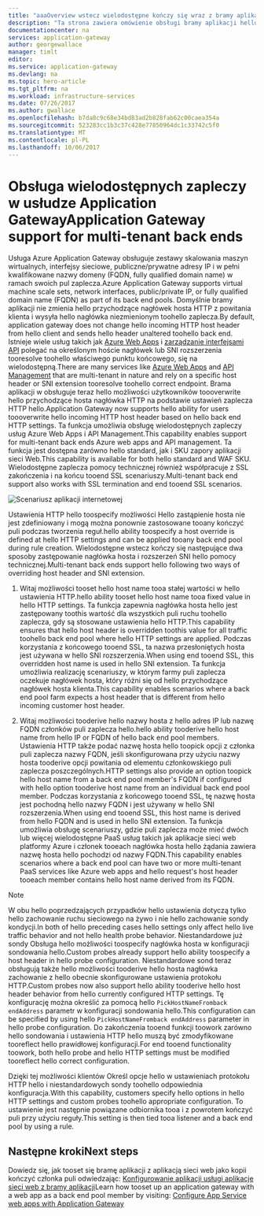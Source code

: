 ```yaml
---
title: "aaaOverview wstecz wielodostępne kończy się wraz z bramy aplikacji Azure | Dokumentacja firmy Microsoft"
description: "Ta strona zawiera omówienie obsługi bramy aplikacji hello dla wielu dzierżawców zaplecza."
documentationcenter: na
services: application-gateway
author: georgewallace
manager: timlt
editor: 
ms.service: application-gateway
ms.devlang: na
ms.topic: hero-article
ms.tgt_pltfrm: na
ms.workload: infrastructure-services
ms.date: 07/26/2017
ms.author: gwallace
ms.openlocfilehash: b7da8c9c68e34bd83ad2b828fab62c00caea354a
ms.sourcegitcommit: 523283cc1b3c37c428e77850964dc1c33742c5f0
ms.translationtype: MT
ms.contentlocale: pl-PL
ms.lasthandoff: 10/06/2017
---
```

# <a name="application-gateway-support-for-multi-tenant-back-ends"></a><span data-ttu-id="4e106-103">Obsługa wielodostępnych zapleczy w usłudze Application Gateway</span><span class="sxs-lookup"><span data-stu-id="4e106-103">Application Gateway support for multi-tenant back ends</span></span>

<span data-ttu-id="4e106-104">Usługa Azure Application Gateway obsługuje zestawy skalowania maszyn wirtualnych, interfejsy sieciowe, publiczne/prywatne adresy IP i w pełni kwalifikowane nazwy domeny (FQDN, fully qualified domain name) w ramach swoich pul zaplecza.</span><span class="sxs-lookup"><span data-stu-id="4e106-104">Azure Application Gateway supports virtual machine scale sets, network interfaces, public/private IP, or fully qualified domain name (FQDN) as part of its back end pools.</span></span> <span data-ttu-id="4e106-105">Domyślnie bramy aplikacji nie zmienia hello przychodzące nagłówek hosta HTTP z powitania klienta i wysyła hello nagłówka niezmienionym toohello zaplecza.</span><span class="sxs-lookup"><span data-stu-id="4e106-105">By default, application gateway does not change hello incoming HTTP host header from hello client and sends hello header unaltered toohello back end.</span></span> <span data-ttu-id="4e106-106">Istnieje wiele usług takich jak [Azure Web Apps](../app-service-web/app-service-web-overview.md) i [zarządzanie interfejsami API](../api-management/api-management-key-concepts.md) polegać na określonym hoście nagłówek lub SNI rozszerzenia tooresolve toohello właściwego punktu końcowego, się na wielodostępną.</span><span class="sxs-lookup"><span data-stu-id="4e106-106">There are many services like [Azure Web Apps](../app-service-web/app-service-web-overview.md) and [API Management](../api-management/api-management-key-concepts.md) that are multi-tenant in nature and rely on a specific host header or SNI extension tooresolve toohello correct endpoint.</span></span> <span data-ttu-id="4e106-107">Brama aplikacji w obsługuje teraz hello możliwości użytkowników toooverwrite hello przychodzące hosta nagłówka HTTP na podstawie ustawień zaplecza HTTP hello.</span><span class="sxs-lookup"><span data-stu-id="4e106-107">Application Gateway now supports hello ability for users toooverwrite hello incoming HTTP host header based on hello back end HTTP settings.</span></span> <span data-ttu-id="4e106-108">Ta funkcja umożliwia obsługę wielodostępnych zapleczy usług Azure Web Apps i API Management.</span><span class="sxs-lookup"><span data-stu-id="4e106-108">This capability enables support for multi-tenant back ends Azure web apps and API management.</span></span> <span data-ttu-id="4e106-109">Ta funkcja jest dostępna zarówno hello standard, jak i SKU zapory aplikacji sieci Web.</span><span class="sxs-lookup"><span data-stu-id="4e106-109">This capability is available for both hello standard and WAF SKU.</span></span> <span data-ttu-id="4e106-110">Wielodostępne zaplecza pomocy technicznej również współpracuje z SSL zakończenia i na końcu tooend SSL scenariuszy.</span><span class="sxs-lookup"><span data-stu-id="4e106-110">Multi-tenant back end support also works with SSL termination and end tooend SSL scenarios.</span></span>

![Scenariusz aplikacji internetowej](./media/application-gateway-web-app-overview/scenario.png)

<span data-ttu-id="4e106-112">Ustawienia HTTP hello toospecify możliwości Hello zastąpienie hosta nie jest zdefiniowany i mogą można ponownie zastosowane tooany kończyć puli podczas tworzenia reguł.</span><span class="sxs-lookup"><span data-stu-id="4e106-112">hello ability toospecify a host override is defined at hello HTTP settings and can be applied tooany back end pool during rule creation.</span></span> <span data-ttu-id="4e106-113">Wielodostępne wstecz kończy się następujące dwa sposoby zastępowanie nagłówka hosta i rozszerzeń SNI hello pomocy technicznej.</span><span class="sxs-lookup"><span data-stu-id="4e106-113">Multi-tenant back ends support hello following two ways of overriding host header and SNI extension.</span></span>

1. <span data-ttu-id="4e106-114">Witaj możliwości tooset hello host name tooa stałej wartości w hello ustawienia HTTP.</span><span class="sxs-lookup"><span data-stu-id="4e106-114">hello ability tooset hello host name tooa fixed value in hello HTTP settings.</span></span> <span data-ttu-id="4e106-115">Ta funkcja zapewnia nagłówka hosta hello jest zastępowany toothis wartość dla wszystkich puli ruchu toohello zaplecza, gdy są stosowane ustawienia hello HTTP.</span><span class="sxs-lookup"><span data-stu-id="4e106-115">This capability ensures that hello host header is overridden toothis value for all traffic toohello back end pool where hello HTTP settings are applied.</span></span> <span data-ttu-id="4e106-116">Podczas korzystania z końcowego tooend SSL, ta nazwa przesłoniętych hosta jest używana w hello SNI rozszerzenia.</span><span class="sxs-lookup"><span data-stu-id="4e106-116">When using end tooend SSL, this overridden host name is used in hello SNI extension.</span></span> <span data-ttu-id="4e106-117">Ta funkcja umożliwia realizację scenariuszy, w którym farmy puli zaplecza oczekuje nagłówek hosta, który różni się od hello przychodzące nagłówek hosta klienta.</span><span class="sxs-lookup"><span data-stu-id="4e106-117">This capability enables scenarios where a back end pool farm expects a host header that is different from hello incoming customer host header.</span></span>

2. <span data-ttu-id="4e106-118">Witaj możliwości tooderive hello nazwy hosta z hello adres IP lub nazwę FQDN członków puli zaplecza hello.</span><span class="sxs-lookup"><span data-stu-id="4e106-118">hello ability tooderive hello host name from hello IP or FQDN of hello back end pool members.</span></span> <span data-ttu-id="4e106-119">Ustawienia HTTP także podać nazwę hosta hello toopick opcji z członka puli zaplecza nazwy FQDN, jeśli skonfigurowana przy użyciu nazwy hosta tooderive opcji powitania od elementu członkowskiego puli zaplecza poszczególnych.</span><span class="sxs-lookup"><span data-stu-id="4e106-119">HTTP settings also provide an option toopick hello host name from a back end pool member's FQDN if configured with hello option tooderive host name from an individual back end pool member.</span></span> <span data-ttu-id="4e106-120">Podczas korzystania z końcowego tooend SSL, tę nazwę hosta jest pochodną hello nazwy FQDN i jest używany w hello SNI rozszerzenia.</span><span class="sxs-lookup"><span data-stu-id="4e106-120">When using end tooend SSL, this host name is derived from hello FQDN and is used in hello SNI extension.</span></span> <span data-ttu-id="4e106-121">Ta funkcja umożliwia obsługę scenariuszy, gdzie puli zaplecza może mieć dwóch lub więcej wielodostępne PaaS usług takich jak aplikacje sieci web platformy Azure i członek tooeach nagłówka hosta hello żądania zawiera nazwę hosta hello pochodzi od nazwy FQDN.</span><span class="sxs-lookup"><span data-stu-id="4e106-121">This capability enables scenarios where a back end pool can have two or more multi-tenant PaaS services like Azure web apps and hello request's host header tooeach member contains hello host name derived from its FQDN.</span></span>

> [!NOTE]
> <span data-ttu-id="4e106-122">W obu hello poprzedzających przypadków hello ustawienia dotyczą tylko hello zachowanie ruchu sieciowego na żywo i nie hello zachowanie sondy kondycji.</span><span class="sxs-lookup"><span data-stu-id="4e106-122">In both of hello preceding cases hello settings only affect hello live traffic behavior and not hello health probe behavior.</span></span> <span data-ttu-id="4e106-123">Niestandardowe już sondy Obsługa hello możliwości toospecify nagłówka hosta w konfiguracji sondowania hello.</span><span class="sxs-lookup"><span data-stu-id="4e106-123">Custom probes already support hello ability toospecify a host header in hello probe configuration.</span></span> <span data-ttu-id="4e106-124">Niestandardowe sond teraz obsługują także hello możliwości tooderive hello hosta nagłówka zachowanie z hello obecnie skonfigurowane ustawienia protokołu HTTP.</span><span class="sxs-lookup"><span data-stu-id="4e106-124">Custom probes now also support hello ability tooderive hello host header behavior from hello currently configured HTTP settings.</span></span> <span data-ttu-id="4e106-125">Tę konfigurację można określić za pomocą hello `PickHostNameFromback endAddress` parametr w konfiguracji sondowania hello.</span><span class="sxs-lookup"><span data-stu-id="4e106-125">This configuration can be specified by using hello `PickHostNameFromback endAddress` parameter in hello probe configuration.</span></span> <span data-ttu-id="4e106-126">Do zakończenia tooend funkcji toowork zarówno hello sondowania i ustawienia HTTP hello muszą być zmodyfikowane tooreflect hello prawidłowej konfiguracji.</span><span class="sxs-lookup"><span data-stu-id="4e106-126">For end tooend functionality toowork, both hello probe and hello HTTP settings must be modified tooreflect hello correct configuration.</span></span>

<span data-ttu-id="4e106-127">Dzięki tej możliwości klientów Określ opcje hello w ustawieniach protokołu HTTP hello i niestandardowych sondy toohello odpowiednia konfiguracja.</span><span class="sxs-lookup"><span data-stu-id="4e106-127">With this capability, customers specify hello options in hello HTTP settings and custom probes toohello appropriate configuration.</span></span> <span data-ttu-id="4e106-128">To ustawienie jest następnie powiązane odbiornika tooa i z powrotem kończyć puli przy użyciu reguły.</span><span class="sxs-lookup"><span data-stu-id="4e106-128">This setting is then tied tooa listener and a back end pool by using a rule.</span></span>

## <a name="next-steps"></a><span data-ttu-id="4e106-129">Następne kroki</span><span class="sxs-lookup"><span data-stu-id="4e106-129">Next steps</span></span>

<span data-ttu-id="4e106-130">Dowiedz się, jak tooset się bramę aplikacji z aplikacją sieci web jako kopii kończyć członka puli odwiedzając: [Konfigurowanie aplikacji usługi aplikacje sieci web z bramy aplikacji](application-gateway-web-app-powershell.md)</span><span class="sxs-lookup"><span data-stu-id="4e106-130">Learn how tooset up an application gateway with a web app as a back end pool member by visiting: [Configure App Service web apps with Application Gateway](application-gateway-web-app-powershell.md)</span></span>
